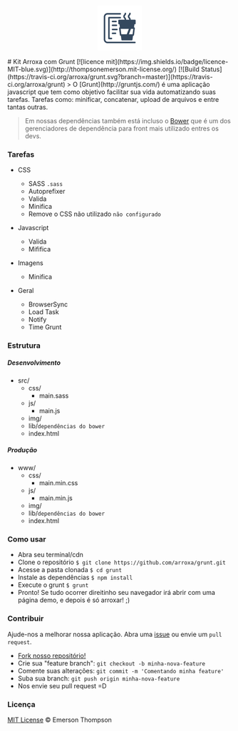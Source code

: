 <p align="center"><img width="100px" src="/src/img/icon_arroxa.png" alt="logo arroxa"></p>
# Kit Arroxa com Grunt
[![licence mit](https://img.shields.io/badge/licence-MIT-blue.svg)](http://thompsonemerson.mit-license.org/)
[![Build Status](https://travis-ci.org/arroxa/grunt.svg?branch=master)](https://travis-ci.org/arroxa/grunt)
> O [Grunt](http://gruntjs.com/) é uma aplicação javascript que tem como objetivo facilitar sua vida automatizando suas tarefas.
Tarefas como: minificar, concatenar, upload de arquivos e entre tantas outras.

> Em nossas dependências também está incluso o [Bower](http://bower.io/) que é um dos gerenciadores de dependência para front mais utilizado entres os devs.

### Tarefas
- CSS
	- SASS `.sass`
	- Autoprefixer
	- Valida
	- Minifica
	- Remove o CSS não utilizado `não configurado`

- Javascript
	- Valida
	- Mififica

- Imagens
	- Minifica

- Geral
	- BrowserSync
	- Load Task
	- Notify
	- Time Grunt


### Estrutura
##### Desenvolvimento
- src/
	- css/
		- main.sass
	- js/
		- main.js 
	- img/
	- lib/`dependências do bower`
	- index.html

##### Produção
- www/
	- css/
		- main.min.css
	- js/
		- main.min.js 
	- img/
	- lib/`dependências do bower`
	- index.html



### Como usar
- Abra seu terminal/cdn
- Clone o repositório `$ git clone https://github.com/arroxa/grunt.git`
- Acesse a pasta clonada `$ cd grunt`
- Instale as dependências `$ npm install`
- Execute o grunt `$ grunt`
- Pronto! Se tudo ocorrer direitinho seu navegador irá abrir com uma página demo, e depois é só arroxar! ;)


### Contribuir
Ajude-nos a melhorar nossa aplicação. Abra uma [issue](https://github.com/arroxa/grunt/issues/new) ou  envie um `pull request`.
- [Fork nosso repositório!](https://github.com/arroxa/grunt#fork-destination-box)
- Crie sua "feature branch": `git checkout -b minha-nova-feature`
- Comente suas alterações: `git commit -m 'Comentando minha feature'`
- Suba sua branch: `git push origin minha-nova-feature`
- Nos envie seu pull request =D


### Licença
[MIT License](http://thompsonemerson.mit-license.org/) © Emerson Thompson
